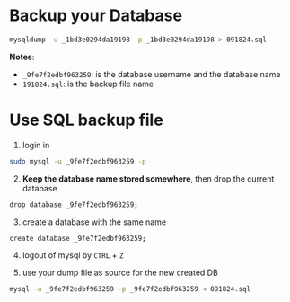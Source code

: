 # Backup your Database

```sh
mysqldump -u _1bd3e0294da19198 -p _1bd3e0294da19198 > 091824.sql
```

**Notes**:

-   `_9fe7f2edbf963259`: is the database username and the database name
-   `191824.sql`: is the backup file name

# Use SQL backup file

1. login in

```sh
sudo mysql -u _9fe7f2edbf963259 -p
```

2. **Keep the database name stored somewhere**, then drop the current database

```sh
drop database _9fe7f2edbf963259;
```

3. create a database with the same name

```sh
create database _9fe7f2edbf963259;
```

4. logout of mysql by `CTRL` + `Z`

5. use your dump file as source for the new created DB

```sh
mysql -u _9fe7f2edbf963259 -p _9fe7f2edbf963259 < 091824.sql
```
